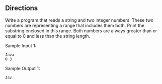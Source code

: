 ## Directions

Write a program that reads a string and two integer numbers. These two numbers are representing a range that includes them both. Print the substring enclosed in this range. Both numbers are always greater than or equal to 0 and less than the string length.

Sample Input 1:

	Java
	0 3
Sample Output 1:

	Jav